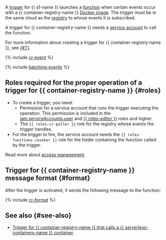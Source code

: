 A [trigger](../../functions/concepts/trigger/index.md) for {{ sf-name }} launches a [function](../../functions/concepts/function.md) when certain events occur with a {{ container-registry-name }} [Docker image](../../container-registry/concepts/docker-image.md). The trigger must be in the same cloud as the [registry](../../container-registry/concepts/registry.md) to whose events it is subscribed.

A trigger for {{ container-registry-name }} needs a [service account](../../iam/concepts/users/service-accounts.md) to call the function.

For more information about creating a trigger for {{ container-registry-name }}, see [{#T}](../../functions/operations/trigger/cr-trigger-create.md).

{% include [cr-event](cr-event.md) %}

{% include [batching-events](batching-events.md) %}

## Roles required for the proper operation of a trigger for {{ container-registry-name }} {#roles}

* To create a trigger, you need:
   * Permission for a service account that runs the trigger executing the operation. This permission is included in the [iam.serviceAccounts.user](../../iam/concepts/access-control/roles.md#sa-user) and [{{ roles-editor }}](../../iam/concepts/access-control/roles.md#editor) roles and higher.
   * The `{{ roles-cr-puller }}` role for the registry whose events the trigger handles.
* For the trigger to fire, the service account needs the `{{ roles-functions-invoker }}` role for the folder containing the function called by the trigger.

Read more about [access management](../../functions/security/index.md).

## Trigger for {{ container-registry-name }} message format {#format}

After the trigger is activated, it sends the following message to the function:

{% include [cr-format](cr-format.md) %}

## See also {#see-also}

* [Trigger for {{ container-registry-name }} that calls a {{ serverless-containers-name }} container](../../serverless-containers/concepts/trigger/cr-trigger.md).